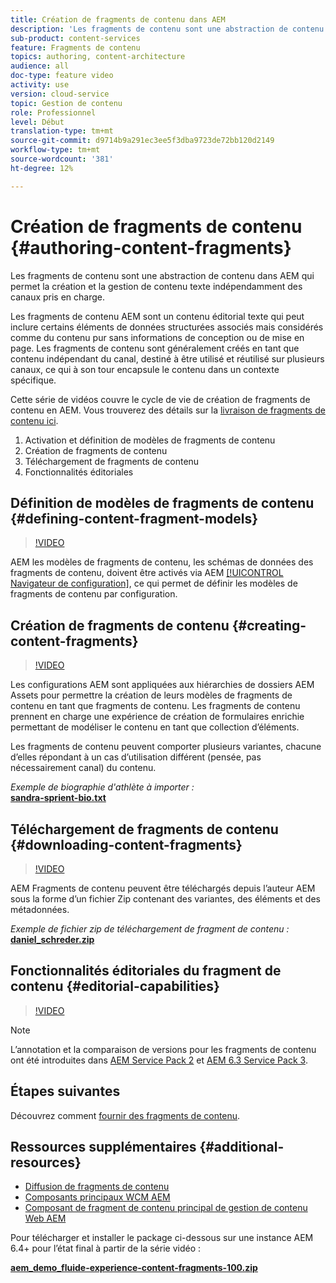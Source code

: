 ```yaml
---
title: Création de fragments de contenu dans AEM
description: 'Les fragments de contenu sont une abstraction de contenu dans AEM qui permet la création et la gestion de contenu texte indépendamment des canaux pris en charge. '
sub-product: content-services
feature: Fragments de contenu
topics: authoring, content-architecture
audience: all
doc-type: feature video
activity: use
version: cloud-service
topic: Gestion de contenu
role: Professionnel
level: Début
translation-type: tm+mt
source-git-commit: d9714b9a291ec3ee5f3dba9723de72bb120d2149
workflow-type: tm+mt
source-wordcount: '381'
ht-degree: 12%

---
```



# Création de fragments de contenu {#authoring-content-fragments}

Les fragments de contenu sont une abstraction de contenu dans AEM qui permet la création et la gestion de contenu texte indépendamment des canaux pris en charge.

Les fragments de contenu AEM sont un contenu éditorial texte qui peut inclure certains éléments de données structurées associés mais considérés comme du contenu pur sans informations de conception ou de mise en page. Les fragments de contenu sont généralement créés en tant que contenu indépendant du canal, destiné à être utilisé et réutilisé sur plusieurs canaux, ce qui à son tour encapsule le contenu dans un contexte spécifique.

Cette série de vidéos couvre le cycle de vie de création de fragments de contenu en AEM. Vous trouverez des détails sur la [livraison de fragments de contenu ici](content-fragments-delivery-feature-video-use.md).

1. Activation et définition de modèles de fragments de contenu
2. Création de fragments de contenu
3. Téléchargement de fragments de contenu
4. Fonctionnalités éditoriales

## Définition de modèles de fragments de contenu {#defining-content-fragment-models}

>[!VIDEO](https://video.tv.adobe.com/v/22452/?quality=12&learn=on)

AEM les modèles de fragments de contenu, les schémas de données des fragments de contenu, doivent être activés via AEM [[!UICONTROL Navigateur de configuration]](https://docs.adobe.com/content/help/fr-FR/experience-manager-cloud-service/implementing/developing/configurations.html), ce qui permet de définir les modèles de fragments de contenu par configuration.

## Création de fragments de contenu {#creating-content-fragments}

>[!VIDEO](https://video.tv.adobe.com/v/22451/?quality=12&learn=on)

Les configurations AEM sont appliquées aux hiérarchies de dossiers AEM Assets pour permettre la création de leurs modèles de fragments de contenu en tant que fragments de contenu. Les fragments de contenu prennent en charge une expérience de création de formulaires enrichie permettant de modéliser le contenu en tant que collection d’éléments.

Les fragments de contenu peuvent comporter plusieurs variantes, chacune d’elles répondant à un cas d’utilisation différent (pensée, pas nécessairement canal) du contenu.

*Exemple de biographie d&#39;athlète à importer :*\
**[sandra-sprient-bio.txt](assets/sandra-sprient-bio.txt)**

## Téléchargement de fragments de contenu {#downloading-content-fragments}

>[!VIDEO](https://video.tv.adobe.com/v/22450/?quality=12&learn=on)

AEM Fragments de contenu peuvent être téléchargés depuis l’auteur AEM sous la forme d’un fichier Zip contenant des variantes, des éléments et des métadonnées.

*Exemple de fichier zip de téléchargement de fragment de contenu :*\
**[daniel_schreder.zip](assets/daniel_schreder.zip)**

## Fonctionnalités éditoriales du fragment de contenu {#editorial-capabilities}

>[!VIDEO](https://video.tv.adobe.com/v/25891/?quality=12&learn=on)

>[!NOTE]
>
> L’annotation et la comparaison de versions pour les fragments de contenu ont été introduites dans [AEM Service Pack 2](https://experienceleague.adobe.com/docs/experience-manager-release-information/aem-release-updates/aem-releases-updates.html?lang=fr) et [AEM 6.3 Service Pack 3](https://helpx.adobe.com/fr/experience-manager/6-3/release-notes/sp3-release-notes.html).

## Étapes suivantes

Découvrez comment [fournir des fragments de contenu](content-fragments-delivery-feature-video-use.md).

## Ressources supplémentaires {#additional-resources}

* [Diffusion de fragments de contenu](content-fragments-delivery-feature-video-use.md)
* [Composants principaux WCM AEM](https://docs.adobe.com/content/help/fr-FR/experience-manager-core-components/using/introduction.html)
* [Composant de fragment de contenu principal de gestion de contenu Web AEM](https://docs.adobe.com/content/help/fr-FR/experience-manager-core-components/using/components/content-fragment-component.html)

Pour télécharger et installer le package ci-dessous sur une instance AEM 6.4+ pour l’état final à partir de la série vidéo :

**[aem_demo_fluide-experience-content-fragments-100.zip](assets/aem_demo_fluid-experiencescontent-fragments-100.zip)**
